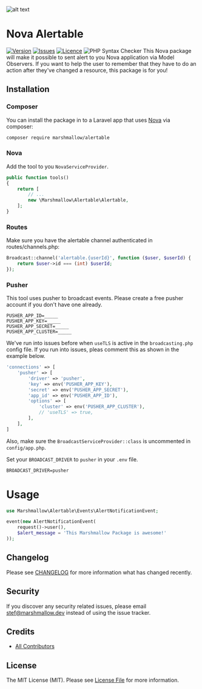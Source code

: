 ![alt text](https://marshmallow.dev/cdn/media/logo-red-237x46.png "marshmallow.")

# Nova Alertable
[![Version](https://img.shields.io/packagist/v/marshmallow/nova-alertable)](https://github.com/marshmallow-packages/nova-alertable)
[![Issues](https://img.shields.io/github/issues/marshmallow-packages/nova-alertable)](https://github.com/marshmallow-packages/nova-alertable)
[![Licence](https://img.shields.io/github/license/marshmallow-packages/nova-alertable)](https://github.com/marshmallow-packages/nova-alertable)
![PHP Syntax Checker](https://github.com/marshmallow-packages/nova-alertable/workflows/PHP%20Syntax%20Checker/badge.svg)
This Nova package will make it possible to sent alert to you Nova application via Model Observers. If you want to help the user to remember that they have to do an action after they've changed a resource, this package is for you!

## Installation
### Composer
You can install the package in to a Laravel app that uses [Nova](https://nova.laravel.com) via composer:
```bash
composer require marshmallow/alertable
```

### Nova
Add the tool to you `NovaServiceProvider`.
```php
public function tools()
{
    return [
        // ...
        new \Marshmallow\Alertable\Alertable,
    ];
}
```

### Routes
Make sure you have the alertable channel authenticated in routes/channels.php:
```php
Broadcast::channel('alertable.{userId}', function ($user, $userId) {
    return $user->id === (int) $userId;
});
```

### Pusher
This tool uses pusher to broadcast events. Please create a free pusher account if you don't have one already.
```env
PUSHER_APP_ID=_____
PUSHER_APP_KEY=_____
PUSHER_APP_SECRET=_____
PUSHER_APP_CLUSTER=_____
```

We've run into issues before when `useTLS` is active in the `broadcasting.php` config file. If you run into issues, pleas comment this as shown in the example below.
```php
'connections' => [
    'pusher' => [
        'driver' => 'pusher',
        'key' => env('PUSHER_APP_KEY'),
        'secret' => env('PUSHER_APP_SECRET'),
        'app_id' => env('PUSHER_APP_ID'),
        'options' => [
            'cluster' => env('PUSHER_APP_CLUSTER'),
            // 'useTLS' => true,
        ],
    ],
]
```

Also, make sure the `BroadcastServiceProvider::class` is uncommented in `config/app.php`.

Set your `BROADCAST_DRIVER` to `pusher` in your `.env` file.
```env
BROADCAST_DRIVER=pusher
```

# Usage
```php
use Marshmallow\Alertable\Events\AlertNotificationEvent;

event(new AlertNotificationEvent(
    request()->user(),
    $alert_message = 'This Marshmallow Package is awesome!'
));
```

## Changelog

Please see [CHANGELOG](CHANGELOG.md) for more information what has changed recently.

## Security

If you discover any security related issues, please email stef@marshmallow.dev instead of using the issue tracker.

## Credits

- [All Contributors](../../contributors)

## License

The MIT License (MIT). Please see [License File](LICENSE.md) for more information.


